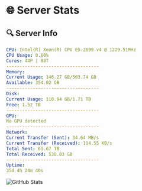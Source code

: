 # 🌐 Server Stats
## 🔍 Server Info
```yaml
CPU: Intel(R) Xeon(R) CPU E5-2699 v4 @ 1229.51MHz
CPU Usage: 0.60%
Cores: 44P | 88T
-----------------------------------
Memory:
Current Usage: 146.27 GB/503.74 GB
Available: 354.02 GB
-----------------------------------
Disk:
Current Usage: 110.94 GB/1.71 TB
Free: 1.52 TB
-----------------------------------
GPU:
No GPU detected
-----------------------------------
Network:
Current Transfer (Sent): 34.64 MB/s
Current Transfer (Received): 114.55 KB/s
Total Sent: 61.67 TB
Total Received: 538.03 GB
-----------------------------------
Uptime:
35d 4h 24m 40s
```
![GitHub Stats](https://img.shields.io/badge/Updated-2025-04-12_01:47:29-blue)